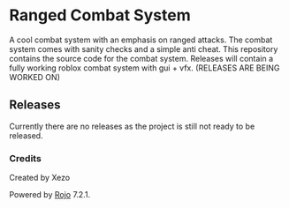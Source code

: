 # Ranged Combat System

A cool combat system with an emphasis on ranged attacks. The combat system comes with sanity checks and a simple anti cheat. This repository contains the source code for the combat system. Releases will contain a fully working roblox combat system with gui + vfx. (RELEASES ARE BEING WORKED ON)

## Releases

Currently there are no releases as the project is still not ready to be released.

### Credits

Created by Xezo

Powered by [Rojo](https://github.com/rojo-rbx/rojo) 7.2.1.